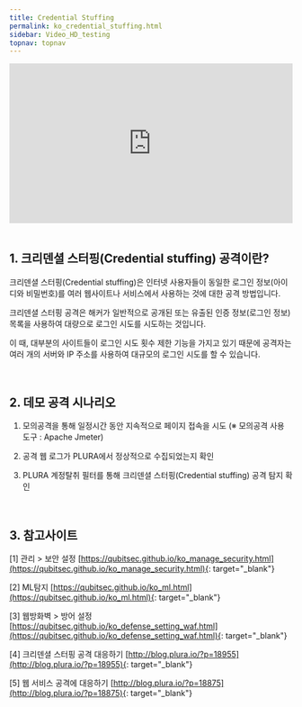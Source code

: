 ```yaml
---
title: Credential Stuffing
permalink: ko_credential_stuffing.html
sidebar: Video_HD_testing
topnav: topnav
---
```


<style>.embed-container { position: relative; padding-bottom: 56.25%; height: 0; overflow: hidden; max-width: 100%; } .embed-container iframe, .embed-container object, .embed-container embed { position: absolute; top: 0; left: 0; width: 100%; height: 100%; }</style><div class='embed-container'><iframe src='https://www.youtube.com/embed/_LA7p-IeOOY' frameborder='0' allowfullscreen></iframe></div>

<br />

## 1. 크리덴셜 스터핑(Credential stuffing) 공격이란?

크리덴셜 스터핑(Credential stuffing)은 인터넷 사용자들이 동일한 로그인 정보(아이디와 비밀번호)를 여러 웹사이트나 서비스에서 사용하는 것에 대한 공격 방법입니다. 

크리덴셜 스터핑 공격은 해커가 일반적으로 공개된 또는 유출된 인증 정보(로그인 정보) 목록을 사용하여 대량으로 로그인 시도를 시도하는 것입니다. 

이 때, 대부분의 사이트들이 로그인 시도 횟수 제한 기능을 가지고 있기 때문에 공격자는 여러 개의 서버와 IP 주소를 사용하여 대규모의 로그인 시도를 할 수 있습니다.

<br />

## 2. 데모 공격 시나리오

  1) 모의공격을 통해 일정시간 동안 지속적으로 페이지 접속을 시도 (※ 모의공격 사용 도구 : Apache Jmeter)

  2) 공격 웹 로그가 PLURA에서 정상적으로 수집되었는지 확인

  3) PLURA 계정탈취 필터를 통해 크리덴셜 스터핑(Credential stuffing) 공격 탐지 확인

<br />

## 3. 참고사이트

  [1] 관리 > 보안 설정 [https://qubitsec.github.io/ko_manage_security.html](https://qubitsec.github.io/ko_manage_security.html){: target="_blank"}

  [2] ML탐지 [https://qubitsec.github.io/ko_ml.html](https://qubitsec.github.io/ko_ml.html){: target="_blank"}

  [3] 웹방화벽 > 방어 설정 [https://qubitsec.github.io/ko_defense_setting_waf.html](https://qubitsec.github.io/ko_defense_setting_waf.html){: target="_blank"}

  [4] 크리덴셜 스터핑 공격 대응하기 [http://blog.plura.io/?p=18955](http://blog.plura.io/?p=18955){: target="_blank"}

  [5] 웹 서비스 공격에 대응하기 [http://blog.plura.io/?p=18875](http://blog.plura.io/?p=18875){: target="_blank"}



